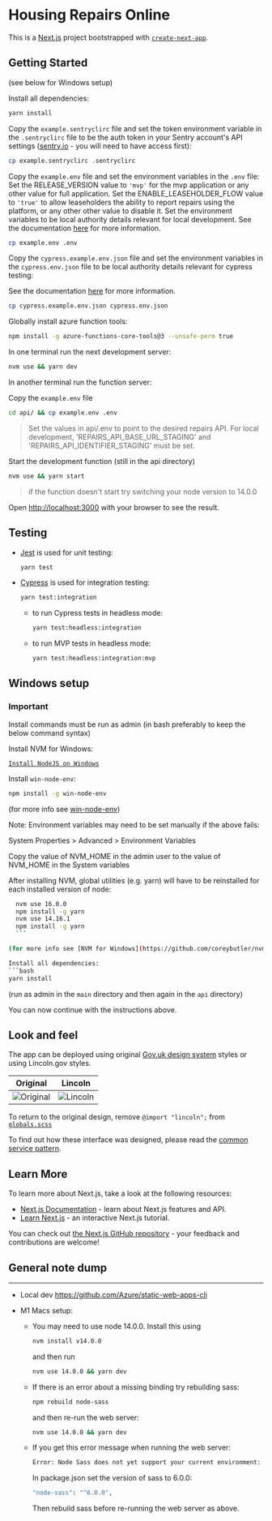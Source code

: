 # Housing Repairs Online

This is a [Next.js](https://nextjs.org/) project bootstrapped with [`create-next-app`](https://github.com/vercel/next.js/tree/canary/packages/create-next-app).

## Getting Started

(see below for Windows setup)

Install all dependencies:

```bash
yarn install
```

Copy the `example.sentryclirc` file and set the token environment variable in the `.sentryclirc` file to be the auth token in your Sentry account's API settings ([sentry.io](https://sentry.io/settings/account/api/auth-tokens) - you will need to have access first):

```bash
cp example.sentryclirc .sentryclirc
```

Copy the `example.env` file and set the environment variables in the `.env` file:
Set the RELEASE_VERSION value to `'mvp'` for the mvp application or any other value for full application.
Set the ENABLE_LEASEHOLDER_FLOW value to `'true'` to allow leaseholders the ability to report repairs using the platform, or any other other value to disable it.
Set the environment variables to be local authority details relevant for local development.
See the documentation [here](https://newarkandsherwood.github.io/housing-repairs-online/front-end/frameworks-used) for more information.

```bash
cp example.env .env
```

Copy the `cypress.example.env.json` file and set the environment variables in the `cypress.env.json` file to be local authority details relevant for cypress testing:

See the documentation [here](https://newarkandsherwood.github.io/housing-repairs-online/front-end/frameworks-used) for more information.

```bash
cp cypress.example.env.json cypress.env.json
```

Globally install azure function tools:

```bash
npm install -g azure-functions-core-tools@3 --unsafe-perm true
```

In one terminal run the next development server:

```bash
nvm use && yarn dev
```

In another terminal run the function server:

Copy the `example.env` file

```bash
cd api/ && cp example.env .env
```

> Set the values in api/.env to point to the desired repairs API. For local development, 'REPAIRS_API_BASE_URL_STAGING' and 'REPAIRS_API_IDENTIFIER_STAGING' must be set.

Start the development function (still in the api directory)

```bash
nvm use && yarn start
```

> if the function doesn't start try switching your node version to 14.0.0

Open [http://localhost:3000](http://localhost:3000) with your browser to see the result.

## Testing

- [Jest](https://jestjs.io/docs/getting-started) is used for unit testing:

  ```bash
  yarn test
  ```

- [Cypress](https://docs.cypress.io/) is used for integration testing:

  ```bash
  yarn test:integration
  ```

  - to run Cypress tests in headless mode:

    ```bash
    yarn test:headless:integration
    ```

  - to run MVP tests in headless mode:

    ```bash
    yarn test:headless:integration:mvp
    ```

## Windows setup

### Important

Install commands must be run as admin (in bash preferably to keep the below command syntax)

Install NVM for Windows:

[`Install NodeJS on Windows`](https://docs.microsoft.com/en-us/windows/dev-environment/javascript/nodejs-on-windows)

Install `win-node-env`:

```bash
npm install -g win-node-env
```

(for more info see [win-node-env](https://www.npmjs.com/package/win-node-env))

Note: Environment variables may need to be set manually if the above fails:

System Properties > Advanced > Environment Variables

Copy the value of NVM_HOME in the admin user to the value of NVM_HOME in the System variables

After installing NVM, global utilities (e.g. yarn) will have to be reinstalled for each installed version of node:

````bash
  nvm use 16.0.0
  npm install -g yarn
  nvm use 14.16.1
  npm install -g yarn
  ```

(for more info see [NVM for Windows](https://github.com/coreybutler/nvm-windows#installation—upgrades))

Install all dependencies:
```bash
yarn install
````

(run as admin in the `main` directory and then again in the `api` directory)

You can now continue with the instructions above.

## Look and feel

The app can be deployed using original
[Gov.uk design system](https://design-system.service.gov.uk/get-started/)
styles or using Lincoln.gov styles.

| Original                       | Lincoln                      |
| ------------------------------ | ---------------------------- |
| ![Original](docs/original.png) | ![Lincoln](docs/lincoln.png) |

To return to the original design, remove `@import "lincoln";` from
[`globals.scss`](https://github.com/City-of-Lincoln-Council/housing-repairs-online-frontend/blob/f088657699c0b9617a8929329fe77004b98eaa72/styles/globals.scss#L3)

To find out how these interface was designed, please read the [common service pattern](https://github.com/City-of-Lincoln-Council/housing-repairs-online-frontend/blob/main/Common%20service%20patern.pdf).

## Learn More

To learn more about Next.js, take a look at the following resources:

- [Next.js Documentation](https://nextjs.org/docs) - learn about Next.js features and API.
- [Learn Next.js](https://nextjs.org/learn) - an interactive Next.js tutorial.

You can check out [the Next.js GitHub repository](https://github.com/vercel/next.js/) - your feedback and contributions are welcome!

## General note dump

---

- Local dev
  https://github.com/Azure/static-web-apps-cli

- M1 Macs setup:

  - You may need to use node 14.0.0. Install this using

    ```bash
    nvm install v14.0.0
    ```

    and then run

    ```bash
    nvm use 14.0.0 && yarn dev
    ```

  - If there is an error about a missing binding try rebuilding sass:

    ```bash
    npm rebuild node-sass
    ```

    and then re-run the web server:

    ```bash
    nvm use 14.0.0 && yarn dev
    ```

  - If you get this error message when running the web server:

    ```bash
    Error: Node Sass does not yet support your current environment: OS X Unsupported architecture (arm64)
    ```

    In package.json set the version of sass to 6.0.0:

    ```bash
    "node-sass": "^6.0.0",
    ```

    Then rebuild sass before re-running the web server as above.
